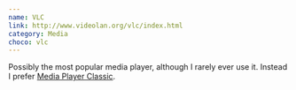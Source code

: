 ```yaml
---
name: VLC
link: http://www.videolan.org/vlc/index.html
category: Media
choco: vlc
---
```


Possibly the most popular media player, although I rarely ever use it.  Instead
I prefer [Media Player Classic](#media-player-classic).
